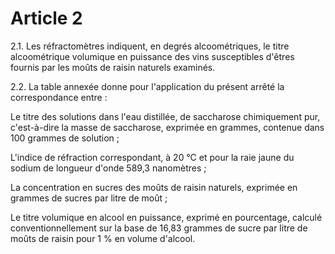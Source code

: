 # Article 2

2.1. Les réfractomètres indiquent, en degrés alcoométriques, le titre alcoométrique volumique en puissance des vins susceptibles d'êtres fournis par les moûts de raisin naturels examinés.

2.2. La table annexée donne pour l'application du présent arrêté la correspondance entre :

Le titre des solutions dans l'eau distillée, de saccharose chimiquement pur, c'est-à-dire la masse de saccharose, exprimée en grammes, contenue dans 100 grammes de solution ;

L'indice de réfraction correspondant, à 20 °C et pour la raie jaune du sodium de longueur d'onde 589,3 nanomètres ;

La concentration en sucres des moûts de raisin naturels, exprimée en grammes de sucres par litre de moût ;

Le titre volumique en alcool en puissance, exprimé en pourcentage, calculé conventionnellement sur la base de 16,83 grammes de sucre par litre de moûts de raisin pour 1 % en volume d'alcool.

